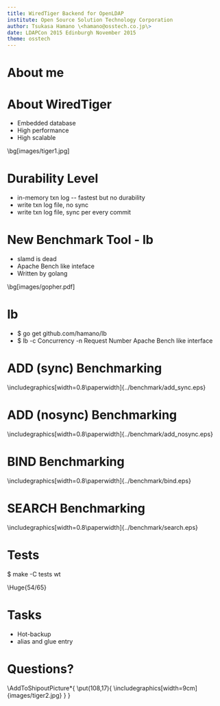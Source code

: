 ```yaml
---
title: WiredTiger Backend for OpenLDAP
institute: Open Source Solution Technology Corporation
author: Tsukasa Hamano \<hamano@osstech.co.jp\>
date: LDAPCon 2015 Edinburgh November 2015
theme: osstech
---
```

# About me

# About WiredTiger

- Embedded database
- High performance
- High scalable

\bg[images/tiger1.jpg]

# Durability Level

- in-memory txn log -- fastest but no durability
- write txn log file, no sync
- write txn log file, sync per every commit

# New Benchmark Tool - lb

- slamd is dead
- Apache Bench like inteface
- Written by golang

\bg[images/gopher.pdf]

# lb

- $ go get github.com/hamano/lb
- $ lb -c Concurrency -n Request Number
  Apache Bench like interface

# ADD (sync) Benchmarking
\includegraphics[width=0.8\paperwidth]{../benchmark/add_sync.eps}

# ADD (nosync) Benchmarking
\includegraphics[width=0.8\paperwidth]{../benchmark/add_nosync.eps}

# BIND Benchmarking
\includegraphics[width=0.8\paperwidth]{../benchmark/bind.eps}

# SEARCH Benchmarking
\includegraphics[width=0.8\paperwidth]{../benchmark/search.eps}

# Tests

$ make -C tests wt

\Huge{54/65}

# Tasks

- Hot-backup
- alias and glue entry

# Questions?

\AddToShipoutPicture*{
  \put(108,17){
    \includegraphics[width=9cm]{images/tiger2.jpg}
  }
}
